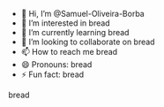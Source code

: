 - 👋 Hi, I’m @Samuel-Oliveira-Borba
- 👀 I’m interested in bread
- 🌱 I’m currently learning bread
- 💞️ I’m looking to collaborate on bread
- 📫 How to reach me bread
- 😄 Pronouns: bread
- ⚡ Fun fact: bread

bread
